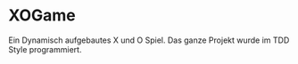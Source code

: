 # XOGame
Ein Dynamisch aufgebautes X und O Spiel.
Das ganze Projekt wurde im TDD Style programmiert.
